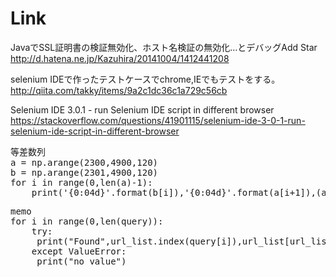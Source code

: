 # Link

JavaでSSL証明書の検証無効化、ホスト名検証の無効化…とデバッグAdd Star
http://d.hatena.ne.jp/Kazuhira/20141004/1412441208

selenium IDEで作ったテストケースでchrome,IEでもテストをする。
http://qiita.com/takky/items/9a2c1dc36c1a729c56cb

Selenium IDE 3.0.1 - run Selenium IDE script in different browser
https://stackoverflow.com/questions/41901115/selenium-ide-3-0-1-run-selenium-ide-script-in-different-browser

<pre>
等差数列
a = np.arange(2300,4900,120)
b = np.arange(2301,4900,120)
for i in range(0,len(a)-1):
	print('{0:04d}'.format(b[i]),'{0:04d}'.format(a[i+1]),(a[i+1]-b[i])+1)
</pre>

<pre>
memo
for i in range(0,len(query)):
    try:
     print("Found",url_list.index(query[i]),url_list[url_list.index(query[i])])
    except ValueError:
     print("no value")
</pre>





